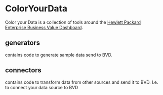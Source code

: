 # ColorYourData

Color your Data is a collection of tools around the 
[Hewlett Packard Enterprise Business Value Dashboard](http://www8.hp.com/us/en/software-solutions/operations-bridge-event-correlation/index.html#!&swanchor=keyfeatures).

## generators
contains code to generate sample data send to BVD. 

## connectors
contains code to transform data from other sources and send it to BVD. I.e. to connect your data source to BVD

